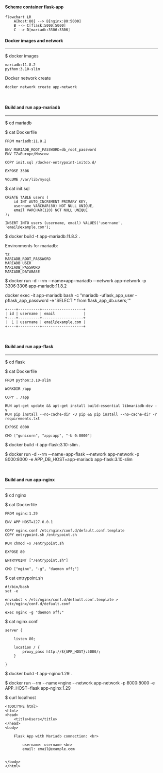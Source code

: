#### Scheme container flask-app

```mermaid
flowchart LR
    A[host:80] --> B[nginx:80:5000]
    B --> C[flask:5000:5000]
    C --> D[mariadb:3306:3306]
```

#### Docker images and network
------

$ docker images
```
mariadb:11.8.2
python:3.10-slim
```

Docker network create
```
docker network create app-network
```

<br />

#### Build and run app-mariadb
------

$ cd mariadb

$ cat Dockerfile
```
FROM mariadb:11.8.2

ENV MARIADB_ROOT_PASSWORD=db_root_password
ENV TZ=Europe/Moscow

COPY init.sql /docker-entrypoint-initdb.d/

EXPOSE 3306

VOLUME /var/lib/mysql
```

$ cat init.sql
```
CREATE TABLE users (
    id INT AUTO_INCREMENT PRIMARY KEY,
    username VARCHAR(80) NOT NULL UNIQUE,
    email VARCHAR(120) NOT NULL UNIQUE
);

INSERT INTO users (username, email) VALUES('username', 'email@example.com');
```

$ docker build -t app-mariadb:11.8.2 .

Environments for mariadb:
```
TZ
MARIADB_ROOT_PASSWORD
MARIADB_USER
MARIADB_PASSWORD
MARIADB_DATABASE
```

$ docker run -d --rm --name=app-mariadb --network app-network -p 3306:3306 app-mariadb:11.8.2

docker exec -it app-mariadb bash -c "mariadb -uflask_app_user -pflask_app_password -e 'SELECT * from flask_app_db.users;'"
```
+----+----------+-------------------+
| id | username | email             |
+----+----------+-------------------+
|  1 | username | email@example.com |
+----+----------+-------------------+
```

<br />

#### Build and run app-flask
------

$ cd flask

$ cat Dockerfile
```
FROM python:3.10-slim

WORKDIR /app

COPY . /app

RUN apt-get update && apt-get install build-essential libmariadb-dev -y
RUN pip install --no-cache-dir -U pip && pip install --no-cache-dir -r requirements.txt

EXPOSE 8000

CMD ["gunicorn", "app:app", "-b 0:8000"]
```

$ docker build -t app-flask:3.10-slim .

$ docker run -d --rm --name=app-flask --network app-network -p 8000:8000 -e APP_DB_HOST=app-mariadb app-flask:3.10-slim

<br />

#### Build and run app-nginx
------

$ cd nginx

$ cat Dockerfile
```
FROM nginx:1.29

ENV APP_HOST=127.0.0.1

COPY nginx.conf /etc/nginx/conf.d/default.conf.template
COPY entrypoint.sh /entrypoint.sh

RUN chmod +x /entrypoint.sh

EXPOSE 80

ENTRYPOINT ["/entrypoint.sh"]

CMD ["nginx", "-g", "daemon off;"]
```

$ cat entrypoint.sh
```
#!/bin/bash
set -e

envsubst < /etc/nginx/conf.d/default.conf.template > /etc/nginx/conf.d/default.conf

exec nginx -g "daemon off;"
```

$ cat nginx.conf
```
server {
    
    listen 80;

    location / {
        proxy_pass http://${APP_HOST}:5000/;
    }

}
```

$ docker build -t app-nginx:1.29 .

$ docker run --rm --name=nginx --network app-network -p 8000:8000 -e APP_HOST=flask app-nginx:1.29

$ curl localhost
```
<!DOCTYPE html>
<html>
<head>
    <title>Users</title>
</head>
<body>

    Flask App with Mariadb connection: <br>
    
        username: username <br>
        email: email@example.com
    

</body>
</html>
```